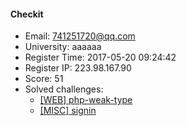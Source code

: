 #### Checkit  

* Email: 741251720@qq.com  
* University: aaaaaa  
* Register Time: 2017-05-20 09:24:42  
* Register IP: 223.98.167.90  
* Score: 51  
* Solved challenges: 
  * [[WEB] php-weak-type](https://github.com/SniperOJ/Challenges/blob/master/web/php-weak-type.json)  
  * [[MISC] signin](https://github.com/SniperOJ/Challenges/blob/master/web/signin.json)  
